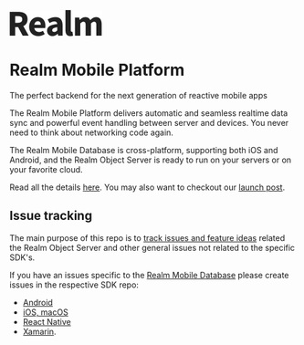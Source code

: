![Realm](logo.png)

# Realm Mobile Platform

The perfect backend for the next generation of reactive mobile apps

The Realm Mobile Platform delivers automatic and seamless realtime data sync and powerful event handling between server and devices. You never need to think about networking code again.

The Realm Mobile Database is cross-platform, supporting both iOS and Android, and the Realm Object Server is ready to run on your servers or on your favorite cloud.

Read all the details [here](https://realm.io/products/realm-mobile-platform/).
You may also want to checkout our [launch post](https://realm.io/news/introducing-realm-mobile-platform/).


## Issue tracking

The main purpose of this repo is to [track issues and feature ideas](https://github.com/realm/realm-mobile-platform/issues) related the Realm Object Server and other general issues not related to the specific SDK's.

If you have an issues specific to the [Realm Mobile Database](https://realm.io/products/realm-mobile-database/) please create issues in the respective SDK repo:
* [Android](https://github.com/realm/realm-java)
* [iOS, macOS](https://github.com/realm/realm-cocoa)
* [React Native](https://github.com/realm/realm-js)
* [Xamarin](https://github.com/realm/realm-dotnet). 
